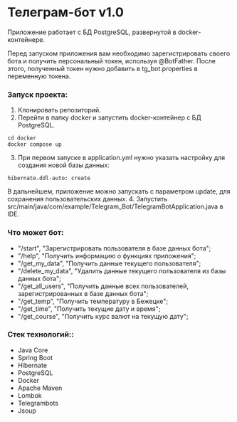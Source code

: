 # Телеграм-бот v1.0
Приложение работает с БД PostgreSQL, развернутой в docker-контейнере.

Перед запуском приложения вам необходимо зарегистрировать своего бота и получить персональный токен, используя @BotFather.
После этого, полученный токен нужно добавить в tg_bot.properties в переменную токена.

### Запуск проекта:<br>
1. Клонировать репозиторий.
2. Перейти в папку docker и запустить docker-контейнер с БД PostgreSQL.
````
cd docker
docker compose up
````
3. При первом запуске в application.yml нужно указать настройку для создания новой базы данных:
```
hibernate.ddl-auto: create
```
В дальнейшем, приложение можно запускать с параметром update, для сохранения пользовательских данных.
4. Запустить src/main/java/com/example/Telegram_Bot/TelegramBotApplication.java в IDE.

### Что может бот:
- "/start", "Зарегистрировать пользователя в базе данных бота";
- "/help", "Получить информацию о функциях приложения";
- "/get_my_data", "Получить данные текущего пользователя";
- "/delete_my_data", "Удалить данные текущего пользователя из базы данных бота";
- "/get_all_users", "Получить данные всех пользователей, зарегистрированных в базе данных бота";
- "/get_temp", "Получить температуру в Бежецке";
- "/get_time", "Получить текущие дату и время";
- "/get_course", "Получить курс валют на текущую дату";

### Стек технологий::<br>
- Java Core
- Spring Boot
- Hibernate
- PostgreSQL
- Docker
- Apache Maven
- Lombok
- Telegrambots
- Jsoup


